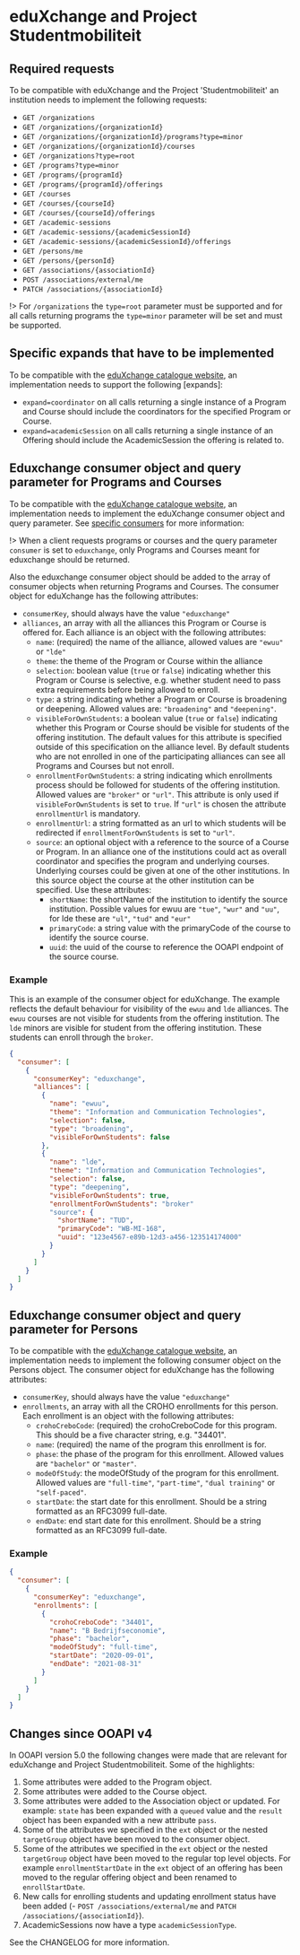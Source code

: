 # eduXchange and Project Studentmobiliteit

## Required requests

To be compatible with eduXchange and the Project 'Studentmobiliteit' an institution needs to implement the following requests:

- `GET /organizations`
- `GET /organizations/{organizationId}`
- `GET /organizations/{organizationId}/programs?type=minor`
- `GET /organizations/{organizationId}/courses`
- `GET /organizations?type=root`
- `GET /programs?type=minor`
- `GET /programs/{programId}`
- `GET /programs/{programId}/offerings`
- `GET /courses`
- `GET /courses/{courseId}`
- `GET /courses/{courseId}/offerings`
- `GET /academic-sessions`
- `GET /academic-sessions/{academicSessionId}`
- `GET /academic-sessions/{academicSessionId}/offerings`
- `GET /persons/me`
- `GET /persons/{personId}`
- `GET /associations/{associationId}`
- `POST /associations/external/me`
- `PATCH /associations/{associationId}`

!> For `/organizations` the `type=root` parameter must be supported and for all calls returning programs the `type=minor` parameter will be set and must be supported.

## Specific expands that have to be implemented

To be compatible with the [eduXchange catalogue website](https://www.eduxchange.nl), an implementation needs to support the following [expands]: 

- `expand=coordinator` on all calls returning a single instance of a Program and Course should include the coordinators for the specified Program or Course.
- `expand=academicSession` on all calls returning a single instance of an Offering should include the AcademicSession the offering is related to.

## Eduxchange consumer object and query parameter for Programs and Courses

To be compatible with the [eduXchange catalogue website](https://www.eduxchange.nl), an implementation needs to implement the eduXchange consumer object and query parameter. See [specific consumers](consumers.md) for more information:

!> When a client requests programs or courses and the query parameter `consumer` is set to `eduxchange`, only Programs and Courses meant for eduxchange should be returned.

Also the eduxchange consumer object should be added to the array of consumer objects when returning Programs and Courses. The consumer object for eduXchange has the following attributes:

- `consumerKey`, should always have the value `"eduxchange"`
- `alliances`, an array with all the alliances this Program or Course is offered for. Each alliance is an object with the following attributes:
    - `name`: (required) the name of the alliance, allowed values are `"ewuu"` or `"lde"`
    - `theme`: the theme of the Program or Course within the alliance
    - `selection`: boolean value (`true` or `false`) indicating whether this Program or Course is selective, e.g. whether student need to pass extra requirements before being allowed to enroll.
    - `type`: a string indicating whether a Program or Course is broadening or deepening. Allowed values are: `"broadening"` and `"deepening"`.
    - `visibleForOwnStudents`: a boolean value (`true` or `false`) indicating whether this Program or Course should be visible for students of the offering institution. The default values for this attribute is specified outside of this specification on the alliance level. By default students who are not enrolled in one of the participating alliances can see all Programs and Courses but not enroll.
    - `enrollmentForOwnStudents`: a string indicating which enrollments process should be followed for students of the offering institution. Allowed values are `"broker"` or `"url"`. This attribute is only used if `visibleForOwnStudents` is set to `true`. If `"url"` is chosen the attribute `enrollmentUrl` is mandatory.
    - `enrollmentUrl`: a string formatted as an url to which students will be redirected if `enrollmentForOwnStudents` is set to `"url"`.
    - `source`: an optional object with a reference to the source of a Course or Program. In an alliance one of the institutions could act as overall coordinator and specifies the program and underlying courses. Underlying courses could be given at one of the other institutions. In this source object the course at the other institution can be specified. Use these attributes:
      - `shortName`: the shortName of the institution to identify the source institution. Possible values for ewuu are `"tue"`, `"wur"` and `"uu"`, for lde these are `"ul"`, `"tud"` and `"eur"`
      - `primaryCode`: a string value with the primaryCode of the course to identify the source course.
      - `uuid`: the uuid of the course to reference the OOAPI endpoint of the source course.

### Example
This is an example of the consumer object for eduXchange. The example reflects the default behaviour for visibility of the `ewuu` and `lde` alliances. The `ewuu` courses are not visible for students from the offering institution. The `lde` minors are visible for student from the offering institution. These students can enroll through the `broker`. 

```json
{
  "consumer": [
    {
      "consumerKey": "eduxchange",
      "alliances": [
        {
          "name": "ewuu",
          "theme": "Information and Communication Technologies",
          "selection": false,
          "type": "broadening",
          "visibleForOwnStudents": false
        },
        {
          "name": "lde",
          "theme": "Information and Communication Technologies",
          "selection": false,
          "type": "deepening",
          "visibleForOwnStudents": true,
          "enrollmentForOwnStudents": "broker"
          "source": {
            "shortName": "TUD",
            "primaryCode": "WB-MI-168",
            "uuid": "123e4567-e89b-12d3-a456-123514174000"
          }
        }
      ]
    }
  ]
}
```

## Eduxchange consumer object and query parameter for Persons

To be compatible with the [eduXchange catalogue website](https://www.eduxchange.nl), an implementation needs to implement the following consumer object on the Persons object. The consumer object for eduXchange has the following attributes:

- `consumerKey`, should always have the value `"eduxchange"`
- `enrollments`, an array with all the CROHO enrollments for this person. Each enrollment is an object with the following attributes:
    - `crohoCreboCode`: (required) the crohoCreboCode for this program. This should be a five character string, e.g. "34401".
    - `name`: (required) the name of the program this enrollment is for.
    - `phase`: the phase of the program for this enrollment. Allowed values are `"bachelor"` or `"master"`.
    - `modeOfStudy`: the modeOfStudy of the program for this enrollment. Allowed values are `"full-time"`, `"part-time"`, `"dual training"` or `"self-paced"`.
    - `startDate`: the start date for this enrollment. Should be a string formatted as an RFC3099 full-date.
    - `endDate`: end start date for this enrollment. Should be a string formatted as an RFC3099 full-date.

### Example

```json
{
  "consumer": [
    {
      "consumerKey": "eduxchange",
      "enrollments": [
        {
          "crohoCreboCode": "34401",
          "name": "B Bedrijfseconomie",
          "phase": "bachelor",
          "modeOfStudy": "full-time",
          "startDate": "2020-09-01",
          "endDate": "2021-08-31"
        }
      ]
    }
  ]
}
```

## Changes since OOAPI v4

In OOAPI version 5.0 the following changes were made that are relevant for eduXchange and Project Studentmobiliteit. Some of the highlights:

1. Some attributes were added to the Program object.
2. Some attributes were added to the Course object.
3. Some attributes were added to the Association object or updated. For example: `state` has been expanded with a `queued` value and the `result` object has been expanded with a new attribute `pass`.
4. Some of the attributes we specified in the `ext` object or the nested `targetGroup` object have been moved to the consumer object.
5. Some of the attributes we specified in the `ext` object or the nested `targetGroup` object have been moved to the regular top level objects. For example `enrollmentStartDate` in the `ext` object of an offering has been moved to the regular offering object and been renamed to `enrollStartDate`.
6. New calls for enrolling students and updating enrollment status have been added (- `POST /associations/external/me` and `PATCH /associations/{associationId}`).
7. AcademicSessions now have a type `academicSessionType`.

See the CHANGELOG for more information.
